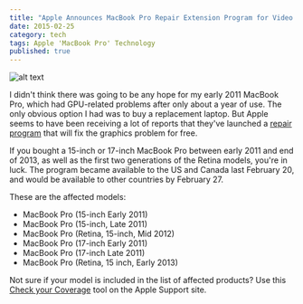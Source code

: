 ```yaml
---
title: "Apple Announces MacBook Pro Repair Extension Program for Video Issues"
date: 2015-02-25
category: tech
tags: Apple 'MacBook Pro' Technology
published: true
---
```


![alt text](http://o.aolcdn.com/hss/storage/midas/1832ae613253d9905a62cc78a047028/201580477/macbook-pro-2011-630.jpg "Macbook Pro")

I didn't think there was going to be any hope for my early 2011 MacBook Pro, which had GPU-related problems after only about a year of use. The only obvious option I had was to buy a replacement laptop. But Apple seems to have been receiving a lot of reports that they've launched a [repair program](http://www.apple.com/asia/support/macbookpro-videoissues/) that will fix the graphics problem for free.

If you bought a 15-inch or 17-inch MacBook Pro between early 2011 and end of 2013, as well as the first two generations of the Retina models, you're in luck. The program became available to the US and Canada last February 20, and would be available to other countries by February 27.

These are the affected models:
- MacBook Pro (15-inch Early 2011)
- MacBook Pro (15-inch, Late 2011)
- MacBook Pro (Retina, 15-inch, Mid 2012)
- MacBook Pro (17-inch Early 2011)
- MacBook Pro (17-inch Late 2011)
- MacBook Pro (Retina, 15 inch, Early 2013)

Not sure if your model is included in the list of affected products? Use this [Check your Coverage](https://selfsolve.apple.com/agreementWarrantyDynamic.do) tool on the Apple Support site.
